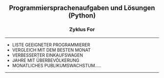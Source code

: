## <p align='center'>Programmiersprachenaufgaben und Lösungen (Python)</p>
### <p align='center'>Zyklus For</p>

---
- LISTE GEEIGNETER PROGRAMMIERER
- VERGLEICH MIT DEM BESTEN MONAT
- VERBESSERTER EINKAUFSWAGEN
- JAHRE MIT ÜBERBEVÖLKERUNG
- MONATLICHES PUBLIKUMSWACHSTUM.....

---